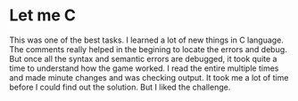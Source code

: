 
# Let me C

This was one of the best tasks. I learned a lot of new things in C language. The comments really helped in the begining to locate the errors and debug. But once all the syntax and semantic errors are debugged, it took quite a time to understand how the game worked. I read the entire multiple times and made minute changes and was checking output. It took me a lot of time before I could find out the solution. But I liked the challenge.